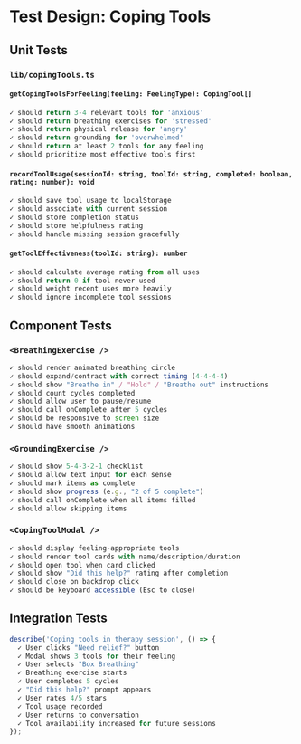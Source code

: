 # Test Design: Coping Tools

## Unit Tests

### `lib/copingTools.ts`

#### `getCopingToolsForFeeling(feeling: FeelingType): CopingTool[]`
```typescript
✓ should return 3-4 relevant tools for 'anxious'
✓ should return breathing exercises for 'stressed'
✓ should return physical release for 'angry'
✓ should return grounding for 'overwhelmed'
✓ should return at least 2 tools for any feeling
✓ should prioritize most effective tools first
```

#### `recordToolUsage(sessionId: string, toolId: string, completed: boolean, rating: number): void`
```typescript
✓ should save tool usage to localStorage
✓ should associate with current session
✓ should store completion status
✓ should store helpfulness rating
✓ should handle missing session gracefully
```

#### `getToolEffectiveness(toolId: string): number`
```typescript
✓ should calculate average rating from all uses
✓ should return 0 if tool never used
✓ should weight recent uses more heavily
✓ should ignore incomplete tool sessions
```

## Component Tests

### `<BreathingExercise />`
```typescript
✓ should render animated breathing circle
✓ should expand/contract with correct timing (4-4-4-4)
✓ should show "Breathe in" / "Hold" / "Breathe out" instructions
✓ should count cycles completed
✓ should allow user to pause/resume
✓ should call onComplete after 5 cycles
✓ should be responsive to screen size
✓ should have smooth animations
```

### `<GroundingExercise />`
```typescript
✓ should show 5-4-3-2-1 checklist
✓ should allow text input for each sense
✓ should mark items as complete
✓ should show progress (e.g., "2 of 5 complete")
✓ should call onComplete when all items filled
✓ should allow skipping items
```

### `<CopingToolModal />`
```typescript
✓ should display feeling-appropriate tools
✓ should render tool cards with name/description/duration
✓ should open tool when card clicked
✓ should show "Did this help?" rating after completion
✓ should close on backdrop click
✓ should be keyboard accessible (Esc to close)
```

## Integration Tests
```typescript
describe('Coping tools in therapy session', () => {
  ✓ User clicks "Need relief?" button
  ✓ Modal shows 3 tools for their feeling
  ✓ User selects "Box Breathing"
  ✓ Breathing exercise starts
  ✓ User completes 5 cycles
  ✓ "Did this help?" prompt appears
  ✓ User rates 4/5 stars
  ✓ Tool usage recorded
  ✓ User returns to conversation
  ✓ Tool availability increased for future sessions
});
```